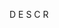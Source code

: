 <span class='ob-timelines' data-class='player' data-date='1498-MM-DD-00' data-title='TITLE'> D E S C R</span>
